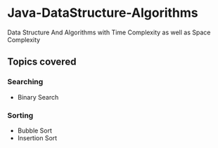 # Java-DataStructure-Algorithms
Data Structure And Algorithms with Time Complexity as well as Space Complexity

## Topics covered

### Searching
<ul>
  <li>Binary Search</li>
</ul>  

### Sorting
<ul>
  <li>Bubble Sort</li>
  <li>Insertion Sort</li>
</ul>  
